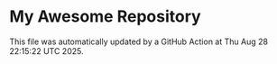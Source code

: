 # My Awesome Repository

This file was automatically updated by a GitHub Action at Thu Aug 28 22:15:22 UTC 2025.
